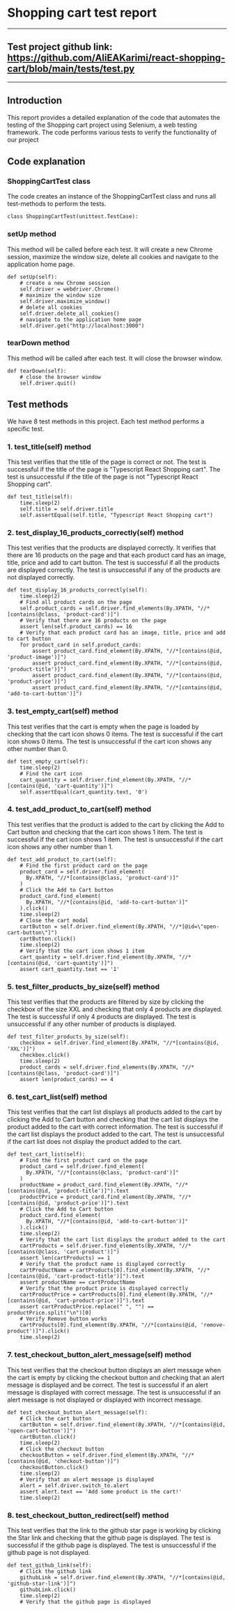 # Shopping cart test report

---

## Test project github link: https://github.com/AliEAKarimi/react-shopping-cart/blob/main/tests/test.py

---

## Introduction

This report provides a detailed explanation of the code that automates the testing of the Shopping cart project using Selenium, a web testing framework. The code performs various tests to verify the functionality of our project

## Code explanation

### ShoppingCartTest class

The code creates an instance of the ShoppingCartTest class and runs all test-methods to perform the
tests.

```
class ShoppingCartTest(unittest.TestCase):
```

### setUp method

This method will be called before each test. It will create a new Chrome session, maximize the window size, delete all cookies and navigate to the application home page.

```
def setUp(self):
    # create a new Chrome session
    self.driver = webdriver.Chrome()
    # maximize the window size
    self.driver.maximize_window()
    # delete all cookies
    self.driver.delete_all_cookies()
    # navigate to the application home page
    self.driver.get("http://localhost:3000")
```

### tearDown method

This method will be called after each test. It will close the browser window.

```
def tearDown(self):
    # close the browser window
    self.driver.quit()
```

## Test methods

We have 8 test methods in this project. Each test method performs a specific test.

### 1. test_title(self) method

This test verifies that the title of the page is correct or not. The test is successful if the title of the page is "Typescript React Shopping cart". The test is unsuccessful if the title of the page is not "Typescript React Shopping cart".

```
def test_title(self):
    time.sleep(2)
    self.title = self.driver.title
    self.assertEqual(self.title, "Typescript React Shopping cart")
```

### 2. test_display_16_products_correctly(self) method

This test verifies that the products are displayed correctly. It verifies that there are 16 products on the page and that each product card has an image, title, price and add to cart button. The test is successful if all the products are displayed correctly. The test is unsuccessful if any of the products are not displayed correctly.

```
def test_display_16_products_correctly(self):
    time.sleep(2)
    # Find all product cards on the page
    self.product_cards = self.driver.find_elements(By.XPATH, "//*[contains(@class, 'product-card')]")
    # Verify that there are 16 products on the page
    assert len(self.product_cards) == 16
    # Verify that each product card has an image, title, price and add to cart button
    for product_card in self.product_cards:
        assert product_card.find_element(By.XPATH, "//*[contains(@id, 'product-image')]")
        assert product_card.find_element(By.XPATH, "//*[contains(@id, 'product-title')]")
        assert product_card.find_element(By.XPATH, "//*[contains(@id, 'product-price')]")
        assert product_card.find_element(By.XPATH, "//*[contains(@id, 'add-to-cart-button')]")
```

### 3. test_empty_cart(self) method

This test verifies that the cart is empty when the page is loaded by checking that the cart icon shows 0 items. The test is successful if the cart icon shows 0 items. The test is unsuccessful if the cart icon shows any other number than 0.

```
def test_empty_cart(self):
    time.sleep(2)
    # Find the cart icon
    cart_quantity = self.driver.find_element(By.XPATH, "//*[contains(@id, 'cart-quantity')]")
    self.assertEqual(cart_quantity.text, '0')
```

### 4. test_add_product_to_cart(self) method

This test verifies that the product is added to the cart by clicking the Add to Cart button and checking that the cart icon shows 1 item. The test is successful if the cart icon shows 1 item. The test is unsuccessful if the cart icon shows any other number than 1.

```
def test_add_product_to_cart(self):
    # Find the first product card on the page
    product_card = self.driver.find_element(
      By.XPATH, "//*[contains(@class, 'product-card')]"
    )
    # Click the Add to Cart button
    product_card.find_element(
      By.XPATH, "//*[contains(@id, 'add-to-cart-button')]"
    ).click()
    time.sleep(2)
    # Close the cart modal
    cartButton = self.driver.find_element(By.XPATH, "//*[@id=\"open-cart-button\"]")
    cartButton.click()
    time.sleep(2)
    # Verify that the cart icon shows 1 item
    cart_quantity = self.driver.find_element(By.XPATH, "//*[contains(@id, 'cart-quantity')]")
    assert cart_quantity.text == '1'
```

### 5. test_filter_products_by_size(self) method

This test verifies that the products are filtered by size by clicking the checkbox of the size XXL and checking that only 4 products are displayed. The test is successful if only 4 products are displayed. The test is unsuccessful if any other number of products is displayed.

```
def test_filter_products_by_size(self):
    checkbox = self.driver.find_element(By.XPATH, "//*[contains(@id, 'XXL')]")
    checkbox.click()
    time.sleep(2)
    product_cards = self.driver.find_elements(By.XPATH, "//*[contains(@class, 'product-card')]")
    assert len(product_cards) == 4
```

### 6. test_cart_list(self) method

This test verifies that the cart list displays all products added to the cart by clicking the Add to Cart button and checking that the cart list displays the product added to the cart with correct information. The test is successful if the cart list displays the product added to the cart. The test is unsuccessful if the cart list does not display the product added to the cart.

```
def test_cart_list(self):
    # Find the first product card on the page
    product_card = self.driver.find_element(
      By.XPATH, "//*[contains(@class, 'product-card')]"
    )
    productName = product_card.find_element(By.XPATH, "//*[contains(@id, 'product-title')]").text
    productPrice = product_card.find_element(By.XPATH, "//*[contains(@id, 'product-price')]").text
    # Click the Add to Cart button
    product_card.find_element(
      By.XPATH, "//*[contains(@id, 'add-to-cart-button')]"
    ).click()
    time.sleep(2)
    # Verify that the cart list displays the product added to the cart
    cartProducts = self.driver.find_elements(By.XPATH, "//*[contains(@class, 'cart-product')]")
    assert len(cartProducts) == 1
    # Verify that the product name is displayed correctly
    cartProductName = cartProducts[0].find_element(By.XPATH, "//*[contains(@id, 'cart-product-title')]").text
    assert productName == cartProductName
    # Verify that the product price is displayed correctly
    cartProductPrice = cartProducts[0].find_element(By.XPATH, "//*[contains(@id, 'cart-product-price')]").text
    assert cartProductPrice.replace(" ", "") == productPrice.split("\n")[0]
    # Verify Remove button works
    cartProducts[0].find_element(By.XPATH, "//*[contains(@id, 'remove-product')]").click()
    time.sleep(2)
```

### 7. test_checkout_button_alert_message(self) method

This test verifies that the checkout button displays an alert message when the cart is empty by clicking the checkout button and checking that an alert message is displayed and be correct. The test is successful if an alert message is displayed with correct message. The test is unsuccessful if an alert message is not displayed or displayed with incorrect message.

```
def test_checkout_button_alert_message(self):
    # Click the cart button
    cartButton = self.driver.find_element(By.XPATH, "//*[contains(@id, 'open-cart-button')]")
    cartButton.click()
    time.sleep(2)
    # Click the checkout button
    checkoutButton = self.driver.find_element(By.XPATH, "//*[contains(@id, 'checkout-button')]")
    checkoutButton.click()
    time.sleep(2)
    # Verify that an alert message is displayed
    alert = self.driver.switch_to.alert
    assert alert.text == 'Add some product in the cart!'
    time.sleep(2)
```

### 8. test_checkout_button_redirect(self) method

This test verifies that the link to the github star page is working by clicking the Star link and checking that the github page is displayed. The test is successful if the github page is displayed. The test is unsuccessful if the github page is not displayed.

```
def test_github_link(self):
    # Click the github link
    githubLink = self.driver.find_element(By.XPATH, "//*[contains(@id, 'github-star-link')]")
    githubLink.click()
    time.sleep(2)
    # Verify that the github page is displayed
```
